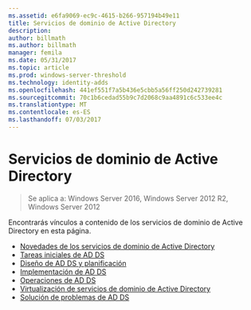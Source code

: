 ```yaml
---
ms.assetid: e6fa9069-ec9c-4615-b266-957194b49e11
title: Servicios de dominio de Active Directory
description: 
author: billmath
ms.author: billmath
manager: femila
ms.date: 05/31/2017
ms.topic: article
ms.prod: windows-server-threshold
ms.technology: identity-adds
ms.openlocfilehash: 441ef551f7a5b436e5cbb5a56ff250d242739281
ms.sourcegitcommit: 70c1b6cedad55b9c7d2068c9aa4891c6c533ee4c
ms.translationtype: MT
ms.contentlocale: es-ES
ms.lasthandoff: 07/03/2017
---
```

# <a name="active-directory-domain-services"></a>Servicios de dominio de Active Directory

>Se aplica a: Windows Server 2016, Windows Server 2012 R2, Windows Server 2012

  
Encontrarás vínculos a contenido de los servicios de dominio de Active Directory en esta página.   


* [Novedades de los servicios de dominio de Active Directory](../whats-new-active-directory-domain-services.md)  
* [Tareas iniciales de AD DS](../ad-ds/AD-DS-Getting-Started.md)   
* [Diseño de AD DS y planificación](../ad-ds/plan/AD-DS-Design-and-Planning.md)  
* [Implementación de AD DS](../ad-ds/deploy/AD-DS-Deployment.md)  
* [Operaciones de AD DS](../ad-ds/manage/component-updates/AD-DS-Operations.md)   
* [Virtualización de servicios de dominio de Active Directory](../ad-ds/get-started/virtual-dc/Active-Directory-Domain-Services-Virtualization.md)  
* [Solución de problemas de AD DS](../ad-ds/manage/AD-DS-Troubleshooting.md)
